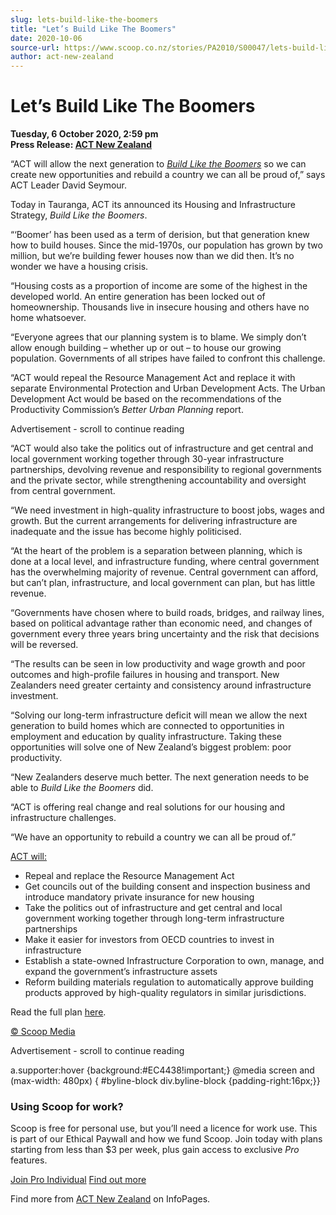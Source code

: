 ```yaml
---
slug: lets-build-like-the-boomers
title: "Let’s Build Like The Boomers"
date: 2020-10-06
source-url: https://www.scoop.co.nz/stories/PA2010/S00047/lets-build-like-the-boomers.htm
author: act-new-zealand
---
```

Let’s Build Like The Boomers
============================

**Tuesday, 6 October 2020, 2:59 pm**  
**Press Release: [ACT New Zealand](https://info.scoop.co.nz/ACT_New_Zealand)**

“ACT will allow the next generation to [_Build Like the Boomers_](https://www.act.org.nz/housing-and-infrastructure-strategy?e=154c02be5f7fc7dc73d854cf1d9225ee&utm_source=actnz&utm_medium=email&utm_campaign=build_like_the_boomers&n=2) so we can create new opportunities and rebuild a country we can all be proud of,” says ACT Leader David Seymour.

Today in Tauranga, ACT its announced its Housing and Infrastructure Strategy, _Build Like the Boomers_.

“‘Boomer’ has been used as a term of derision, but that generation knew how to build houses. Since the mid-1970s, our population has grown by two million, but we’re building fewer houses now than we did then. It’s no wonder we have a housing crisis.

“Housing costs as a proportion of income are some of the highest in the developed world. An entire generation has been locked out of homeownership. Thousands live in insecure housing and others have no home whatsoever.

“Everyone agrees that our planning system is to blame. We simply don’t allow enough building – whether up or out – to house our growing population. Governments of all stripes have failed to confront this challenge.

“ACT would repeal the Resource Management Act and replace it with separate Environmental Protection and Urban Development Acts. The Urban Development Act would be based on the recommendations of the Productivity Commission’s _Better Urban Planning_ report.

Advertisement - scroll to continue reading





“ACT would also take the politics out of infrastructure and get central and local government working together through 30-year infrastructure partnerships, devolving revenue and responsibility to regional governments and the private sector, while strengthening accountability and oversight from central government.

“We need investment in high-quality infrastructure to boost jobs, wages and growth. But the current arrangements for delivering infrastructure are inadequate and the issue has become highly politicised.

“At the heart of the problem is a separation between planning, which is done at a local level, and infrastructure funding, where central government has the overwhelming majority of revenue. Central government can afford, but can’t plan, infrastructure, and local government can plan, but has little revenue.

“Governments have chosen where to build roads, bridges, and railway lines, based on political advantage rather than economic need, and changes of government every three years bring uncertainty and the risk that decisions will be reversed.

“The results can be seen in low productivity and wage growth and poor outcomes and high-profile failures in housing and transport. New Zealanders need greater certainty and consistency around infrastructure investment.

“Solving our long-term infrastructure deficit will mean we allow the next generation to build homes which are connected to opportunities in employment and education by quality infrastructure. Taking these opportunities will solve one of New Zealand’s biggest problem: poor productivity.

“New Zealanders deserve much better. The next generation needs to be able to _Build Like the Boomers_ did.

“ACT is offering real change and real solutions for our housing and infrastructure challenges.

“We have an opportunity to rebuild a country we can all be proud of.”

[ACT will:](https://www.act.org.nz/housing-and-infrastructure-strategy?e=154c02be5f7fc7dc73d854cf1d9225ee&utm_source=actnz&utm_medium=email&utm_campaign=build_like_the_boomers&n=3)

*   Repeal and replace the Resource Management Act
*   Get councils out of the building consent and inspection business and introduce mandatory private insurance for new housing
*   Take the politics out of infrastructure and get central and local government working together through long-term infrastructure partnerships
*   Make it easier for investors from OECD countries to invest in infrastructure
*   Establish a state-owned Infrastructure Corporation to own, manage, and expand the government’s infrastructure assets
*   Reform building materials regulation to automatically approve building products approved by high-quality regulators in similar jurisdictions.

Read the full plan [here](https://www.act.org.nz/housing-and-infrastructure-strategy?e=154c02be5f7fc7dc73d854cf1d9225ee&utm_source=actnz&utm_medium=email&utm_campaign=build_like_the_boomers&n=4).

[© Scoop Media](http://www.scoop.co.nz/about/terms.html)  

Advertisement - scroll to continue reading



a.supporter:hover {background:#EC4438!important;} @media screen and (max-width: 480px) { #byline-block div.byline-block {padding-right:16px;}}

### Using Scoop for work?

Scoop is free for personal use, but you’ll need a licence for work use. This is part of our Ethical Paywall and how we fund Scoop. Join today with plans starting from less than $3 per week, plus gain access to exclusive _Pro_ features.  
  
[Join Pro Individual](https://pro.scoop.co.nz/Individual/?from=ProIn24) [Find out more](https://pro.scoop.co.nz/using-scoop-for-work/?from=ProIn24)

Find more from [ACT New Zealand](https://info.scoop.co.nz/ACT_New_Zealand) on InfoPages.